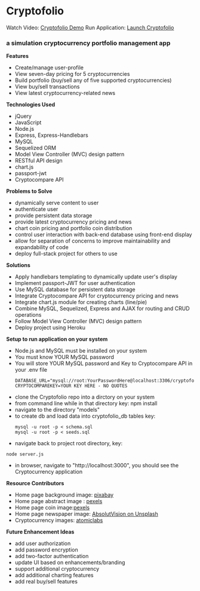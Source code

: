 # Cryptofolio

Watch Video: [Cryptofolio Demo](http://)
Run Application: [Launch Cryptofolio ](https://.herokuapp.com/)

### a simulation cryptocurrency portfolio management app 
**Features**
* Create/manage user-profile
* View seven-day pricing for 5 cryptocurrencies
* Build portfolio (buy/sell any of five supported cryptocurrencies)
* View buy/sell transactions
* View latest cryptocurrency-related news

**Technologies Used**
* jQuery
* JavaScript
* Node.js
* Express, Express-Handlebars
* MySQL
* Sequelized ORM
* Model View Controller (MVC) design pattern
* RESTful API design
* chart.js
* passport-jwt
* Cryptocompare API
  
**Problems to Solve**
* dynamically serve content to user
* authenticate user
* provide persistent data storage
* provide latest cryptocurrency pricing and news
* chart coin pricing and portfolio coin distribution
* control user interaction with back-end database using front-end display
* allow for separation of concerns to improve maintainability and expandability of code
* deploy full-stack project for others to use

**Solutions** 
* Apply handlebars templating to dynamically update user's display
* Implement passport-JWT for user authentication
* Use MySQL database for persistent data storage
* Integrate Cryptocompare API for cryptocurrency pricing and news
* Integrate chart.js module for creating charts (line/pie)
* Combine MySQL, Sequelized, Express and AJAX for routing and CRUD operations
* Follow Model View Controller (MVC) design pattern
* Deploy project using Heroku

**Setup to run application on your system**
* Node.js and MySQL must be installed on your system 
* You must know YOUR MySQL password 
* You will store YOUR MySQL password and Key to Cryptocompare API in your .env file
    ```   
    DATABASE_URL="mysql://root:YourPasswordHere@localhost:3306/cryptofolio_db"
    CRYPTOCOMPAREKEY=YOUR KEY HERE - NO QUOTES
    ```
* clone the Cryptofolio repo into a dirctory on your system
* from command line while in that directory key: npm install
* navigate to the directory "models"
* to create db and load data into cryptofolio_db tables key:
   ```
   mysql -u root -p < schema.sql
   mysql -u root -p < seeds.sql
   ``` 
* navigate back to project root directory, key: 
 ```
 node server.js
  ```
* in browser, navigate to "http://localhost:3000", you should see the Cryptocurrency application

**Resource Contributors**
* Home page background image: [pixabay](https://pixabay.com/en/cosmos-dark-hd-wallpaper-milky-way-1853491/)
* Home page abstract image : [pexels](https://www.pexels.com/photo/abstract-art-blur-bright-373543/)
* Home page coin image:[pexels](https://www.pexels.com)
* Home page newspaper image: [AbsolutVision on Unsplash](https://unsplash.com/search/photos/newspaper)
* Cryptocurrency images: [atomiclabs](https://github.com/atomiclabs/cryptocurrency-icons)

**Future Enhancement Ideas**
* add user authorization
* add password encryption
* add two-factor authentication
* update UI based on enhancements/branding
* support additional cryptocurrency
* add additional charting features
* add real buy/sell features

